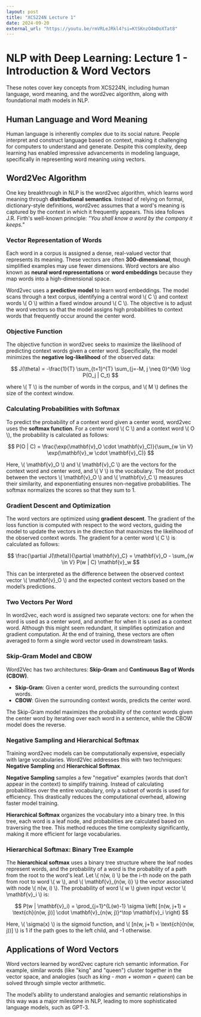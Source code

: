 ```yaml
---
layout: post
title: "XCS224N Lecture 1"
date: 2024-09-20
external_url: "https://youtu.be/rmVRLeJRkl4?si=KtSKnzO4mDoXTat8"
---
```

# NLP with Deep Learning: Lecture 1 - Introduction & Word Vectors

These notes cover key concepts from XCS224N, including human language, word meaning, and the word2vec algorithm, along with foundational math models in NLP.


## Human Language and Word Meaning

Human language is inherently complex due to its social nature. People interpret and construct language based on context, making it challenging for computers to understand and generate. Despite this complexity, deep learning has enabled impressive advancements in modeling language, specifically in representing word meaning using vectors.

## Word2Vec Algorithm

One key breakthrough in NLP is the word2vec algorithm, which learns word meaning through **distributional semantics**. Instead of relying on formal, dictionary-style definitions, word2vec assumes that a word's meaning is captured by the context in which it frequently appears. This idea follows J.R. Firth's well-known principle: _"You shall know a word by the company it keeps."_

### Vector Representation of Words

Each word in a corpus is assigned a dense, real-valued vector that represents its meaning. These vectors are often **300-dimensional**, though simplified examples may use fewer dimensions. Word vectors are also known as **neural word representations** or **word embeddings** because they map words into a high-dimensional space.

Word2vec uses a **predictive model** to learn word embeddings. The model scans through a text corpus, identifying a central word \\( C \\) and context words \\( O \\) within a fixed window around \\( C \\). The objective is to adjust the word vectors so that the model assigns high probabilities to context words that frequently occur around the center word.

### Objective Function

The objective function in word2vec seeks to maximize the likelihood of predicting context words given a center word. Specifically, the model minimizes the **negative log-likelihood** of the observed data:

$$
J(\theta) = -\frac{1}{T} \sum_{t=1}^{T} \sum_{j=-M, j \neq 0}^{M} \log P(O_j | C_t)
$$

where \\( T \\) is the number of words in the corpus, and \\( M \\) defines the size of the context window.

### Calculating Probabilities with Softmax

To predict the probability of a context word given a center word, word2vec uses the **softmax function**. For a center word \\( C \\) and a context word \\( O \\), the probability is calculated as follows:

$$
P(O | C) = \frac{\exp(\mathbf{v}_O \cdot \mathbf{v}_C)}{\sum_{w \in V} \exp(\mathbf{v}_w \cdot \mathbf{v}_C)}
$$

Here, \\( \mathbf{v}_O \\) and \\( \mathbf{v}_C \\) are the vectors for the context word and center word, and \\( V \\) is the vocabulary. The dot product between the vectors \\( \mathbf{v}_O \\) and \\( \mathbf{v}_C \\) measures their similarity, and exponentiating ensures non-negative probabilities. The softmax normalizes the scores so that they sum to 1.

### Gradient Descent and Optimization

The word vectors are optimized using **gradient descent**. The gradient of the loss function is computed with respect to the word vectors, guiding the model to update the vectors in the direction that maximizes the likelihood of the observed context words. The gradient for a center word \\( C \\) is calculated as follows:

$$
\frac{\partial J(\theta)}{\partial \mathbf{v}_C} = \mathbf{v}_O - \sum_{w \in V} P(w | C) \mathbf{v}_w
$$

This can be interpreted as the difference between the observed context vector \\( \mathbf{v}_O \\) and the expected context vectors based on the model’s predictions.

### Two Vectors Per Word

In word2vec, each word is assigned two separate vectors: one for when the word is used as a center word, and another for when it is used as a context word. Although this might seem redundant, it simplifies optimization and gradient computation. At the end of training, these vectors are often averaged to form a single word vector used in downstream tasks.

### Skip-Gram Model and CBOW

Word2Vec has two architectures: **Skip-Gram** and **Continuous Bag of Words (CBOW)**.

- **Skip-Gram**: Given a center word, predicts the surrounding context words.
- **CBOW**: Given the surrounding context words, predicts the center word.

The Skip-Gram model maximizes the probability of the context words given the center word by iterating over each word in a sentence, while the CBOW model does the reverse.

### Negative Sampling and Hierarchical Softmax

Training word2vec models can be computationally expensive, especially with large vocabularies. Word2Vec addresses this with two techniques: **Negative Sampling** and **Hierarchical Softmax**.

**Negative Sampling** samples a few "negative" examples (words that don’t appear in the context) to simplify training. Instead of calculating probabilities over the entire vocabulary, only a subset of words is used for efficiency. This drastically reduces the computational overhead, allowing faster model training.

**Hierarchical Softmax** organizes the vocabulary into a binary tree. In this tree, each word is a leaf node, and probabilities are calculated based on traversing the tree. This method reduces the time complexity significantly, making it more efficient for large vocabularies.




### Hierarchical Softmax: Binary Tree Example

The **hierarchical softmax** uses a binary tree structure where the leaf nodes represent words, and the probability of a word is the probability of a path from the root to the word's leaf. Let \\( n(w, i) \\) be the i-th node on the path from root to word \\( w \\), and \\( \mathbf{v}_{n(w, i)} \\) the vector associated with node \\( n(w, i) \\). The probability of word \\( w \\) given input vector \\( \mathbf{v}_i \\) is:

$$
P(w | \mathbf{v}_i) = \prod_{j=1}^{L(w)-1} \sigma \left( [n(w, j+1) = \text{ch}(n(w, j))] \cdot \mathbf{v}_{n(w, j)}^\top \mathbf{v}_i \right)
$$

Here, \\( \sigma(x) \\) is the sigmoid function, and \\( [n(w, j+1) = \text{ch}(n(w, j))] \\) is 1 if the path goes to the left child, and -1 otherwise.

## Applications of Word Vectors

Word vectors learned by word2vec capture rich semantic information. For example, similar words (like "king" and "queen") cluster together in the vector space, and analogies (such as _king - man + woman = queen_) can be solved through simple vector arithmetic.

The model’s ability to understand analogies and semantic relationships in this way was a major milestone in NLP, leading to more sophisticated language models, such as GPT-3.
